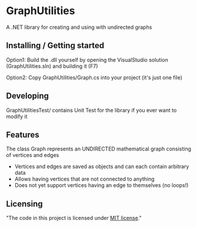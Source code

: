 # GraphUtilities

A .NET library for creating and using with undirected graphs

## Installing / Getting started

Option1:
Build the .dll yourself by opening the VisualStudio solution (GraphUtilities.sln) and building it (F7)

Option2:
Copy GraphUtilities/Graph.cs into your project (it's just one file)

## Developing

GraphUtilitiesTest/ contains Unit Test for the library if you ever want to modify it

## Features

The class Graph represents an UNDIRECTED mathematical graph consisting of vertices and edges
  * Vertices and edges are saved as objects and can each contain arbitrary data
  * Allows having vertices that are not connected to anything
  * Does not yet support vertices having an edge to themselves (no loops!)

## Licensing

"The code in this project is licensed under [MIT license](https://mit-license.org/)." 